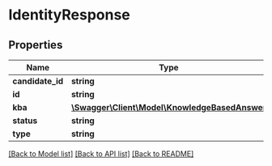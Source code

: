 # IdentityResponse

## Properties
Name | Type | Description | Notes
------------ | ------------- | ------------- | -------------
**candidate_id** | **string** |  | [optional] 
**id** | **string** |  | [optional] 
**kba** | [**\Swagger\Client\Model\KnowledgeBasedAnswer**](KnowledgeBasedAnswer.md) |  | [optional] 
**status** | **string** |  | [optional] 
**type** | **string** |  | [optional] 

[[Back to Model list]](../README.md#documentation-for-models) [[Back to API list]](../README.md#documentation-for-api-endpoints) [[Back to README]](../README.md)


